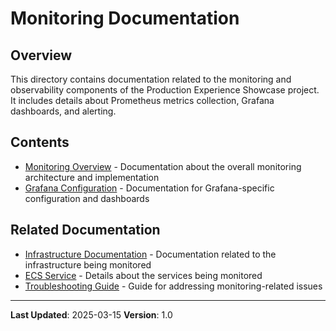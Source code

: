 # Monitoring Documentation

## Overview

This directory contains documentation related to the monitoring and observability components of the Production Experience Showcase project. It includes details about Prometheus metrics collection, Grafana dashboards, and alerting.

## Contents

- [Monitoring Overview](./monitoring.md) - Documentation about the overall monitoring architecture and implementation
- [Grafana Configuration](./grafana.md) - Documentation for Grafana-specific configuration and dashboards

## Related Documentation

- [Infrastructure Documentation](../infrastructure/) - Documentation related to the infrastructure being monitored
- [ECS Service](../infrastructure/ecs-service.md) - Details about the services being monitored
- [Troubleshooting Guide](../guides/troubleshooting.md) - Guide for addressing monitoring-related issues

---

**Last Updated**: 2025-03-15
**Version**: 1.0
